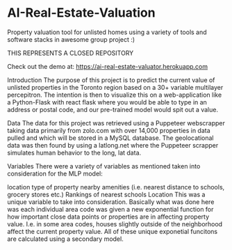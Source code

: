# AI-Real-Estate-Valuation
Property valuation tool for unlisted homes using a variety of tools and software stacks in awesome group project :)

THIS REPRESENTS A CLOSED REPOSITORY

Check out the demo at:  https://ai-real-estate-valuator.herokuapp.com



Introduction
The purpose of this project is to predict the current value of unlisted properties in the Toronto region based on a 30+ variable multilayer percepitron. The intention is then to visualize this on a web-application like a Python-Flask with react flask where you would be able to type in an address or postal code, and our pre-trained model would spit out a value.

Data
The data for this project was retrieved using a Puppeteer webscrapper taking data primarily from zolo.com with over 14,000 properties in data pulled and which will be stored in a MySQL database. The geolocational data was then found by using a latlong.net where the Puppeteer scrapper simulates human behavior to the long, lat data.

Variables
There were a variety of variables as mentioned taken into consideration for the MLP model:

location
type of property
nearby amenities (i.e. nearest distance to schools, grocery stores etc.)
Rankings of nearest schools
Location
This was a unique variable to take into consideration. Basically what was done here was each individual area code was given a new exponential function for how important close data points or properties are in affecting property value. I.e. in some area codes, houses slightly outside of the neighborhood affect the current property value. All of these unique exponetial funcitons are calculated using a secondary model.
